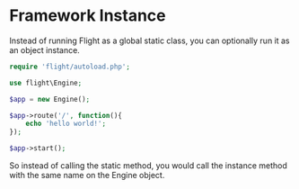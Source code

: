 # <a name="frameworkinstance"></a> Framework Instance

Instead of running Flight as a global static class, you can optionally run it
as an object instance.

``` php
require 'flight/autoload.php';

use flight\Engine;

$app = new Engine();

$app->route('/', function(){
    echo 'hello world!';
});

$app->start();
```

So instead of calling the static method, you would call the instance method with
the same name on the Engine object.